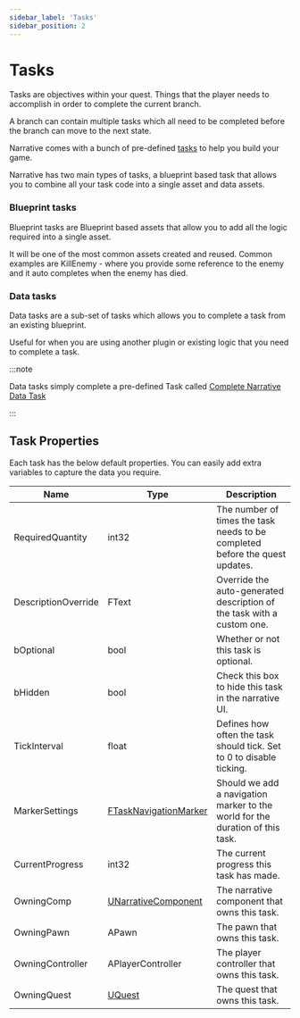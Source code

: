 ```yaml
---
sidebar_label: 'Tasks'
sidebar_position: 2
---
```


# Tasks

Tasks are objectives within your quest. Things that the player needs to accomplish in order to complete the current branch.

A branch can contain multiple tasks which all need to be completed before the branch can move to the next state.

Narrative comes with a bunch of pre-defined [tasks](./tasks/index.md) to help you build your game.

Narrative has two main types of tasks, a blueprint based task that allows you to combine all your task code into a single asset and data assets.

### Blueprint tasks

Blueprint tasks are Blueprint based assets that allow you to add all the logic required into a single asset.

It will be one of the most common assets created and reused. Common examples are KillEnemy - where you provide some reference to the enemy and it auto completes when the enemy has died.

### Data tasks

Data tasks are a sub-set of tasks which allows you to complete a task from an existing blueprint.

Useful for when you are using another plugin or existing logic that you need to complete a task.

:::note

Data tasks simply complete a pre-defined Task called [Complete Narrative Data Task](defaulttasks.md#complete-narrative-data-task)

:::

## Task Properties

Each task has the below default properties. You can easily add extra variables to capture the data you require.

| Name                | Type                                                          | Description                                                                   |
|---------------------|---------------------------------------------------------------|-------------------------------------------------------------------------------|
| RequiredQuantity    | int32                                                         | The number of times the task needs to be completed before the quest updates.  |
| DescriptionOverride | FText                                                         | Override the auto-generated description of the task with a custom one.        |
| bOptional           | bool                                                          | Whether or not this task is optional.                                         |
| bHidden             | bool                                                          | Check this box to hide this task in the narrative UI.                         |
| TickInterval        | float                                                         | Defines how often the task should tick. Set to 0 to disable ticking.          |
| MarkerSettings      | [FTaskNavigationMarker](../../navigator/navigationmarkers.md) | Should we add a navigation marker to the world for the duration of this task. |
| CurrentProgress     | int32                                                         | The current progress this task has made.                                      |
| OwningComp          | [UNarrativeComponent](../../tales-component)                  | The narrative component that owns this task.                                  |
| OwningPawn          | APawn                                                         | The pawn that owns this task.                                                 |
| OwningController    | APlayerController                                             | The player controller that owns this task.                                    |
| OwningQuest         | [UQuest](../../quests)                                        | The quest that owns this task.                                                |
